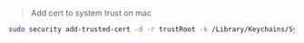 > Add cert to system trust on mac
```sh
sudo security add-trusted-cert -d -r trustRoot -k /Library/Keychains/System.keychain cert.crt
```
